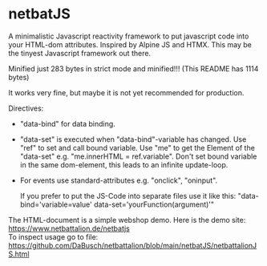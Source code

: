 # netbatJS

A minimalistic Javascript reactivity framework to put javascript code into your HTML-dom attributes. Inspired by Alpine JS and HTMX. This may be the tinyest Javascript framework out there.

Minified just 283 bytes in strict mode and minified!!! (This README has 1114 bytes)

It works very fine, but maybe it is not yet recommended for production.

Directives:
- "data-bind" for data binding.
- "data-set" is executed when "data-bind"-variable has changed. Use "ref" to set and call bound variable. Use "me" to get the Element of the "data-set" e.g. "me.innerHTML = ref.variable". Don't set bound variable in the same dom-element, this leads to an infinite update-loop.
- For events use standard-attributes e.g. "onclick", "oninput".

  If you prefer to put the JS-Code into separate files use it like this: "data-bind='variable=value' data-set='yourFunction(argument)'"

The HTML-document is a simple webshop demo. Here is the demo site: https://www.netbattalion.de/netbatjs<br>
To inspect usage go to file: https://github.com/DaBusch/netbattalion/blob/main/netbatJS/netbattalionJS.html
